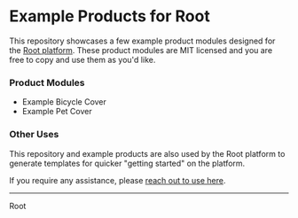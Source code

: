 # Example Products for Root

This repository showcases a few example product modules designed for the [Root platform](https://rootplatform.com). These product modules are MIT licensed and you are free to copy and use them as you'd like.

### Product Modules

- Example Bicycle Cover
- Example Pet Cover

### Other Uses

This repository and example products are also used by the Root platform to generate templates for quicker "getting started" on the platform.

If you require any assistance, please [reach out to use here](https://rootplatform.com/contact).

------

Root
